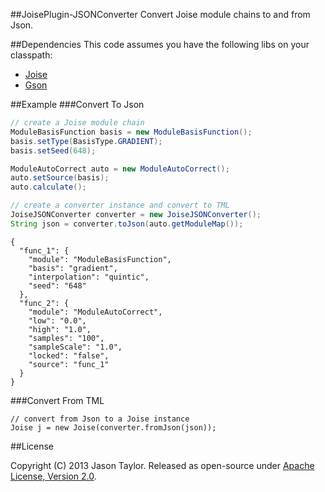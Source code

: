 ##JoisePlugin-JSONConverter
Convert Joise module chains to and from Json.

##Dependencies
This code assumes you have the following libs on your classpath:
* [Joise](https://github.com/codetaylor/Joise)
* [Gson](https://code.google.com/p/google-gson/)

##Example
###Convert To Json
```java
// create a Joise module chain
ModuleBasisFunction basis = new ModuleBasisFunction();
basis.setType(BasisType.GRADIENT);
basis.setSeed(648);

ModuleAutoCorrect auto = new ModuleAutoCorrect();
auto.setSource(basis);
auto.calculate();

// create a converter instance and convert to TML
JoiseJSONConverter converter = new JoiseJSONConverter();
String json = converter.toJson(auto.getModuleMap());
```

```
{
  "func_1": {
    "module": "ModuleBasisFunction",
    "basis": "gradient",
    "interpolation": "quintic",
    "seed": "648"
  },
  "func_2": {
    "module": "ModuleAutoCorrect",
    "low": "0.0",
    "high": "1.0",
    "samples": "100",
    "sampleScale": "1.0",
    "locked": "false",
    "source": "func_1"
  }
}
```
###Convert From TML
```
// convert from Json to a Joise instance
Joise j = new Joise(converter.fromJson(json));
```
##License

Copyright (C) 2013 Jason Taylor. Released as open-source under [Apache License, Version 2.0](http://www.apache.org/licenses/LICENSE-2.0.html).
